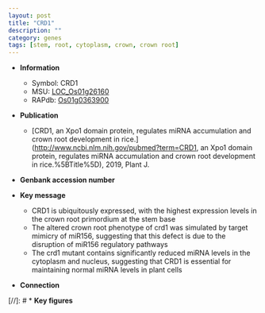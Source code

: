```yaml
---
layout: post
title: "CRD1"
description: ""
category: genes
tags: [stem, root, cytoplasm, crown, crown root]
---
```


* **Information**  
    + Symbol: CRD1  
    + MSU: [LOC_Os01g26160](http://rice.uga.edu/cgi-bin/ORF_infopage.cgi?orf=LOC_Os01g26160)  
    + RAPdb: [Os01g0363900](http://rapdb.dna.affrc.go.jp/viewer/gbrowse_details/irgsp1?name=Os01g0363900)  

* **Publication**  
    + [CRD1, an Xpo1 domain protein, regulates miRNA accumulation and crown root development in rice.](http://www.ncbi.nlm.nih.gov/pubmed?term=CRD1, an Xpo1 domain protein, regulates miRNA accumulation and crown root development in rice.%5BTitle%5D), 2019, Plant J.

* **Genbank accession number**  

* **Key message**  
    + CRD1 is ubiquitously expressed, with the highest expression levels in the crown root primordium at the stem base
    + The altered crown root phenotype of crd1 was simulated by target mimicry of miR156, suggesting that this defect is due to the disruption of miR156 regulatory pathways
    + The crd1 mutant contains significantly reduced miRNA levels in the cytoplasm and nucleus, suggesting that CRD1 is essential for maintaining normal miRNA levels in plant cells

* **Connection**  

[//]: # * **Key figures**  


